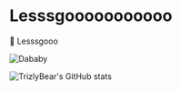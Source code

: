 # Lesssgooooooooooo

🤠 Lesssgooo

![Dababy](https://i.kym-cdn.com/entries/icons/original/000/036/822/cover4.jpg "Lesssssgooo")

![TrizlyBear's GitHub stats](https://github-readme-stats.vercel.app/api?username=TrizlyBear&theme=dark&show_icons=true)
